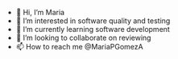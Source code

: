 - 👋 Hi, I’m Maria
- 👀 I’m interested in software quality and testing 
- 🌱 I’m currently learning software development
- 💞️ I’m looking to collaborate on reviewing
- 📫 How to reach me @MariaPGomezA

<!---
MariaPGomezA/MariaPGomezA is a ✨ special ✨ repository because its `README.md` (this file) appears on your GitHub profile.
You can click the Preview link to take a look at your changes.
--->
